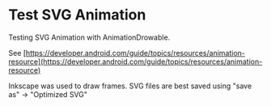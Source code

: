 Test SVG Animation
==================
Testing SVG Animation with AnimationDrowable.

See [https://developer.android.com/guide/topics/resources/animation-resource](https://developer.android.com/guide/topics/resources/animation-resource) 

Inkscape was used to draw frames. SVG files are best saved using "save as" -> "Optimized SVG"
